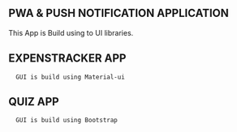 ## PWA & PUSH NOTIFICATION APPLICATION
   This App is Build using to UI libraries.
   ## EXPENSTRACKER APP
      GUI is build using Material-ui
   ## QUIZ APP
      GUI is build using Bootstrap
